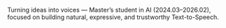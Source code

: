 Turning ideas into voices — Master’s student in AI (2024.03–2026.02), focused on building natural, expressive, and trustworthy Text-to-Speech.
